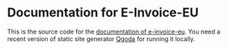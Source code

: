# Documentation for E-Invoice-EU

This is the source code for the [documentation of
e-invoice-eu](https://github.com/gflohr/e-invoice-eu). You need
a recent version of static site generator [Qgoda](https://www.qgoda.net/)
for running it locally.

